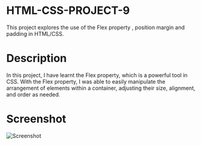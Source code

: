 # HTML-CSS-PROJECT-9

This project explores the use of the Flex property , position margin and padding in HTML/CSS.

# Description

In this project, I have learnt the Flex property, which is a powerful tool in CSS. With the Flex property, I was able to easily manipulate the arrangement of elements within a container, adjusting their size, alignment, and order as needed.


# Screenshot

![Screenshot](https://github.com/user-attachments/assets/bca1ea30-8ab5-41e5-9302-84d121d0c86b)
